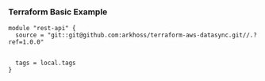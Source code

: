 ### Terraform Basic Example
```
module "rest-api" {
  source = "git::git@github.com:arkhoss/terraform-aws-datasync.git//.?ref=1.0.0"


  tags = local.tags
}
```

